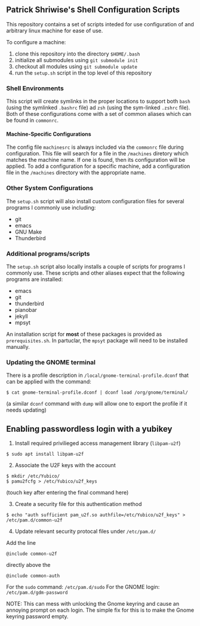 

## Patrick Shriwise's Shell Configuration Scripts

This repository contains a set of scripts inteded for use configuration of and
arbitrary linux machine for ease of use.

To configure a machine:

  1. clone this repository into the directory `$HOME/.bash`
  2. initialize all submodules using `git submodule init`
  3. checkout all modules using `git submodule update`
  4. run the `setup.sh` script in the top level of this repository

### Shell Environments

This script will create symlinks in the proper locations to support both `bash`
(using the symlinked `.bashrc` file) ad `zsh` (using the sym-linked `.zshrc`
file). Both of these configurations come with a set of common aliases which can
be found in `commonrc`.

#### Machine-Specific Configurations

The config file `machinesrc` is always included via the `commonrc` file during
configuration. This file will search for a file in the `/machines` diretory
which matches the machine name. If one is found, then its configuration will be
applied. To add a configuration for a specific machine, add a configuration file
in the `/machines` directory with the appropriate name.

### Other System Configurations

The `setup.sh` script will also install custom configuration files for several
programs I commonly use including:

  - git
  - emacs
  - GNU Make
  - Thunderbird

### Additional programs/scripts

The `setup.sh` script also locally installs a couple of scripts for programs I
commonly use. These scripts and other aliases expect that the following
programs are installed:

  - emacs
  - git
  - thunderbird
  - pianobar
  - jekyll
  - mpsyt

An installation script for **most** of these packages is provided as
`prerequisites.sh`. In partuclar, the `mpsyt` package will need to be installed
manually.

### Updating the GNOME terminal

There is a profile description in `/local/gnome-terminal-profile.dconf` that can be applied with the command:

```shell
$ cat gnome-terminal-profile.dconf | dconf load /org/gnome/terminal/
```

(a similar `dconf` command with `dump` will allow one to export the profile if it needs updating)


## Enabling passwordless login with a yubikey

1. Install required privilieged access management library (`libpam-u2f`)

```shell
$ sudo apt install libpam-u2f
```

2. Associate the U2F keys with the account

```
$ mkdir /etc/Yubico/
$ pamu2fcfg > /etc/Yubico/u2f_keys
```

(touch key after entering the final command here)

3. Create a security file for this authentication method

```shell
$ echo "auth sufficient pam_u2f.so authfile=/etc/Yubico/u2f_keys" > /etc/pam.d/common-u2f
```

4. Update relevant security protocal files under `/etc/pam.d/`

Add the line

```
@include common-u2f
```

directly above the

```
@include common-auth

```


For the `sudo` command: `/etc/pam.d/sudo`
For the GNOME login: `/etc/pam.d/gdm-password`


NOTE: This can mess with unlocking the Gnome keyring and cause an annoying prompt
on each login. The simple fix for this is to make the Gnome keyring password empty.
